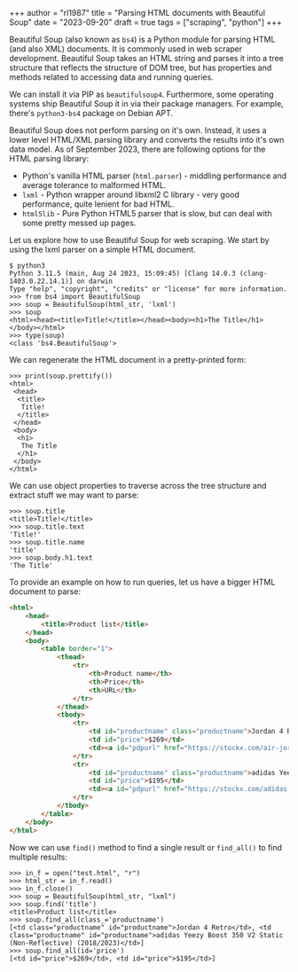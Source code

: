 +++
author = "rl1987"
title = "Parsing HTML documents with Beautiful Soup"
date = "2023-09-20"
draft = true
tags = ["scraping", "python"]
+++

Beautiful Soup (also known as `bs4`) is a Python module for parsing HTML (and
also XML) documents. It is commonly used in web scraper development. Beautiful
Soup takes an HTML string and parses it into a tree structure that reflects
the structure of DOM tree, but has properties and methods related to 
accessing data and running queries. 

We can install it via PIP as `beautifulsoup4`. Furthermore, some operating 
systems ship Beautiful Soup it in via their package managers. For example, 
there's `python3-bs4` package on Debian APT.

Beautiful Soup does not perform parsing on it's own. Instead, it uses a lower
level HTML/XML parsing library and converts the results into it's own data model.
As of September 2023, there are following options for the HTML parsing library:

* Python's vanilla HTML parser (`html.parser`) - middling performance and
average tolerance to malformed HTML.
* `lxml` - Python wrapper around libxml2 C library - very good performance,
quite lenient for bad HTML.
* `html5lib` - Pure Python HTML5 parser that is slow, but can deal with some
pretty messed up pages.

Let us explore how to use Beautiful Soup for web scraping. We start by using
the lxml parser on a simple HTML document.

```
$ python3
Python 3.11.5 (main, Aug 24 2023, 15:09:45) [Clang 14.0.3 (clang-1403.0.22.14.1)] on darwin
Type "help", "copyright", "credits" or "license" for more information.
>>> from bs4 import BeautifulSoup
>>> soup = BeautifulSoup(html_str, 'lxml')
>>> soup
<html><head><title>Title!</title></head><body><h1>The Title</h1></body></html>
>>> type(soup)
<class 'bs4.BeautifulSoup'>
```

We can regenerate the HTML document in a pretty-printed form:

```
>>> print(soup.prettify())
<html>
 <head>
  <title>
   Title!
  </title>
 </head>
 <body>
  <h1>
   The Title
  </h1>
 </body>
</html>
```

We can use object properties to traverse across the tree structure and extract
stuff we may want to parse:

```
>>> soup.title
<title>Title!</title>
>>> soup.title.text
'Title!'
>>> soup.title.name
'title'
>>> soup.body.h1.text
'The Title'
```

To provide an example on how to run queries, let us have a bigger HTML document
to parse:

```html
<html>
    <head>
        <title>Product list</title>
    </head>
    <body>
        <table border="1">
            <thead>
                <tr>
                    <th>Product name</th>
                    <th>Price</th>
                    <th>URL</th>
                </tr>
            </thead>
            <tbody>
                <tr>
                    <td id="productname" class="productname">Jordan 4 Retro</td>
                    <td id="price">$269</td>
                    <td><a id="pdpurl" href="https://stockx.com/air-jordan-4-retro-red-cement">link</a></td>
                </tr>
                <tr>
                    <td id="productname" class="productname">adidas Yeezy Boost 350 V2 Static (Non-Reflective) (2018/2023)</td>
                    <td id="price">$195</td>
                    <td><a id="pdpurl" href="https://stockx.com/adidas-yeezy-boost-350-v2-static">link</a></td>
                </tr>
            </tbody>
        </table>
    </body>
</html>
```

Now we can use `find()` method to find a single result or `find_all()` to find
multiple results:

```
>>> in_f = open("test.html", "r")
>>> html_str = in_f.read()
>>> in_f.close()
>>> soup = BeautifulSoup(html_str, "lxml")
>>> soup.find('title')
<title>Product list</title>
>>> soup.find_all(class_='productname')
[<td class="productname" id="productname">Jordan 4 Retro</td>, <td class="productname" id="productname">adidas Yeezy Boost 350 V2 Static (Non-Reflective) (2018/2023)</td>]
>>> soup.find_all(id='price')
[<td id="price">$269</td>, <td id="price">$195</td>]
```


